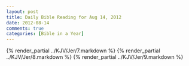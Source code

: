 ```yaml
---
layout: post
title: Daily Bible Reading for Aug 14, 2012
date: 2012-08-14
comments: true
categories: [Bible in a Year]
---
```

{% render_partial ../KJV/Jer/7.markdown %}
{% render_partial ../KJV/Jer/8.markdown %}
{% render_partial ../KJV/Jer/9.markdown %}
